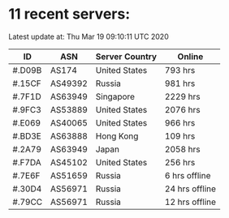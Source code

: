 # 11 recent servers:

Latest update at: Thu Mar 19 09:10:11 UTC 2020

| ID | ASN | Server Country | Online |
| -- | --- | -------------- | ------ |
| #.D09B | AS174 | United States | 793 hrs |
| #.15CF | AS49392 | Russia | 981 hrs |
| #.7F1D | AS63949 | Singapore | 2229 hrs |
| #.9FC3 | AS53889 | United States | 2076 hrs |
| #.E069 | AS40065 | United States | 966 hrs |
| #.BD3E | AS63888 | Hong Kong | 109 hrs |
| #.2A79 | AS63949 | Japan | 2058 hrs |
| #.F7DA | AS45102 | United States | 256 hrs |
| #.7E6F | AS51659 | Russia | 6 hrs offline |
| #.30D4 | AS56971 | Russia | 24 hrs offline |
| #.79CC | AS56971 | Russia | 12 hrs offline |

